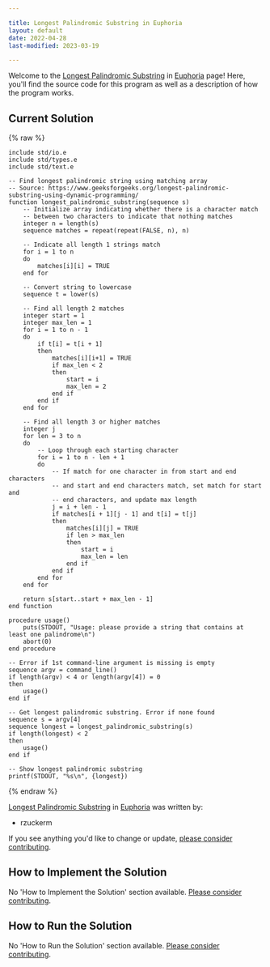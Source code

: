 ```yaml
---

title: Longest Palindromic Substring in Euphoria
layout: default
date: 2022-04-28
last-modified: 2023-03-19

---
```


Welcome to the [Longest Palindromic Substring](https://sampleprograms.io/projects/longest-palindromic-substring) in [Euphoria](https://sampleprograms.io/languages/euphoria) page! Here, you'll find the source code for this program as well as a description of how the program works.

## Current Solution

{% raw %}

```euphoria
include std/io.e
include std/types.e
include std/text.e

-- Find longest palindromic string using matching array
-- Source: https://www.geeksforgeeks.org/longest-palindromic-substring-using-dynamic-programming/
function longest_palindromic_substring(sequence s)
    -- Initialize array indicating whether there is a character match
    -- between two characters to indicate that nothing matches
    integer n = length(s)
    sequence matches = repeat(repeat(FALSE, n), n)

    -- Indicate all length 1 strings match
    for i = 1 to n
    do
        matches[i][i] = TRUE
    end for

    -- Convert string to lowercase
    sequence t = lower(s)

    -- Find all length 2 matches
    integer start = 1
    integer max_len = 1
    for i = 1 to n - 1
    do
        if t[i] = t[i + 1]
        then
            matches[i][i+1] = TRUE
            if max_len < 2
            then
                start = i
                max_len = 2
            end if
        end if
    end for

    -- Find all length 3 or higher matches
    integer j
    for len = 3 to n
    do
        -- Loop through each starting character
        for i = 1 to n - len + 1
        do
            -- If match for one character in from start and end characters
            -- and start and end characters match, set match for start and
            -- end characters, and update max length
            j = i + len - 1
            if matches[i + 1][j - 1] and t[i] = t[j]
            then
                matches[i][j] = TRUE
                if len > max_len
                then
                    start = i
                    max_len = len
                end if
            end if
        end for
    end for

    return s[start..start + max_len - 1]
end function

procedure usage()
    puts(STDOUT, "Usage: please provide a string that contains at least one palindrome\n")
    abort(0)
end procedure

-- Error if 1st command-line argument is missing is empty
sequence argv = command_line()
if length(argv) < 4 or length(argv[4]) = 0
then
    usage()
end if

-- Get longest palindromic substring. Error if none found
sequence s = argv[4]
sequence longest = longest_palindromic_substring(s)
if length(longest) < 2
then
    usage()
end if

-- Show longest palindromic substring
printf(STDOUT, "%s\n", {longest})
```

{% endraw %}

[Longest Palindromic Substring](https://sampleprograms.io/projects/longest-palindromic-substring) in [Euphoria](https://sampleprograms.io/languages/euphoria) was written by:

- rzuckerm

If you see anything you'd like to change or update, [please consider contributing](https://github.com/TheRenegadeCoder/sample-programs).

## How to Implement the Solution

No 'How to Implement the Solution' section available. [Please consider contributing](https://github.com/TheRenegadeCoder/sample-programs-website).

## How to Run the Solution

No 'How to Run the Solution' section available. [Please consider contributing](https://github.com/TheRenegadeCoder/sample-programs-website).